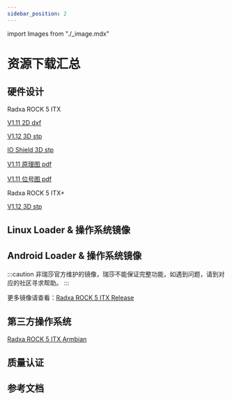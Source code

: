 ```yaml
---
sidebar_position: 2
---
```


import Images from "./\_image.mdx"

# 资源下载汇总

## 硬件设计

Radxa ROCK 5 ITX

[V1.11 2D dxf](https://dl.radxa.com/rock5/5itx/v1110/radxa_rock_5itx_v1110_2d_dxf.zip)

[V1.12 3D stp](https://dl.radxa.com/rock5/5itx/radxa_rock_5_itx_pcba_v1_12.stp.zip)

[IO Shield 3D stp](https://dl.radxa.com/rock5/5itx/v1110/radxa_rock_5itx_io_shield_3d_v1110.zip)

[V1.11 原理图 pdf](https://dl.radxa.com/rock5/5itx/v1110/radxa_rock_5itx_v1110_schematic.pdf)

[V1.11 位号图 pdf](https://dl.radxa.com/rock5/5itx/v1110/radxa_rock_5itx_v1110_components_placement_map.pdf)

Radxa ROCK 5 ITX+

[V1.12 3D stp](https://dl.radxa.com/rock5/5itx-plus/5ITX_+_pcba_v1_12.zip)

## Linux Loader & 操作系统镜像

<Images loader={true} system_img={true} spi_img={false} />

## Android Loader & 操作系统镜像

<Images miniloader={true} android_sd_img={true} spi_img={false} />
<Images miniloader={false} android_emmc_img={true} spi_img={false} />
<Images miniloader={false} android_ssd_img={true} spi_img={false} />

:::caution
非瑞莎官方维护的镜像，瑞莎不能保证完整功能，如遇到问题，请到对应的社区寻求帮助。
:::

更多镜像请查看：[Radxa ROCK 5 ITX Release](https://github.com/radxa-build/rock-5-itx/releases)

## 第三方操作系统

[Radxa ROCK 5 ITX Armbian](https://www.armbian.com/radxa-rock-5-itx/)

## 质量认证

## 参考文档
